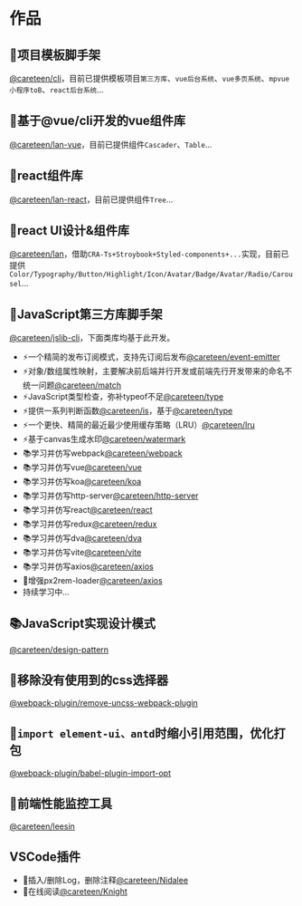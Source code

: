 # 作品

## 🚀项目模板脚手架

[@careteen/cli](https://github.com/careteenL/cli)，目前已提供模板项目`第三方库`、`vue后台系统`、`vue多页系统`、`mpvue小程序toB`、`react后台系统`...

## 💄基于@vue/cli开发的vue组件库

[@careteen/lan-vue](https://github.com/careteenL/lan-vue)，目前已提供组件`Cascader`、`Table`...

## 💄react组件库

[@careteen/lan-react](https://github.com/careteenL/lan-react)，目前已提供组件`Tree`...
## 💄react UI设计&组件库

[@careteen/lan](https://github.com/careteenL/lan)，借助`CRA-Ts+Stroybook+Styled-components+...`实现，目前已提供`Color/Typography/Button/Highlight/Icon/Avatar/Badge/Avatar/Radio/Carousel`...

## 🚀JavaScript第三方库脚手架

[@careteen/jslib-cli](https://github.com/careteenL/jslib-cli)，下面类库均基于此开发。

- ⚡️一个精简的发布订阅模式，支持先订阅后发布[@careteen/event-emitter](https://github.com/careteenL/event-emitter)
- ⚡️对象/数组属性映射，主要解决前后端并行开发或前端先行开发带来的命名不统一问题[@careteen/match](https://github.com/careteenL/match)
- ⚡️JavaScript类型检查，弥补typeof不足[@careteen/type](https://github.com/careteenL/type)
- ⚡️提供一系列判断函数[@careteen/is](https://github.com/careteenL/is)，基于[@careteen/type](https://github.com/careteenL/type)
- ⚡️一个更快、精简的最近最少使用缓存策略（LRU）[@careteen/lru](https://github.com/careteenL/lru)
- ⚡️基于canvas生成水印[@careteen/watermark](https://github.com/careteenL/watermark)
- 📚学习并仿写webpack[@careteen/webpack](https://github.com/careteenL/webpack)
- 📚学习并仿写vue[@careteen/vue](https://github.com/careteenL/vue)
- 📚学习并仿写koa[@careteen/koa](https://github.com/careteenL/koa)
- 📚学习并仿写http-server[@careteen/http-server](https://github.com/careteenL/http-server)
- 📚学习并仿写react[@careteen/react](https://github.com/careteenL/react)
- 📚学习并仿写redux[@careteen/redux](https://github.com/careteenL/redux)
- 📚学习并仿写dva[@careteen/dva](https://github.com/careteenL/dva)
- 📚学习并仿写vite[@careteen/vite](https://github.com/careteenL/vite)
- 📚学习并仿写axios[@careteen/axios](https://github.com/careteenL/axios)
- 🚀增强px2rem-loader[@careteen/axios](https://github.com/careteenL/px2rem-loader)
- 持续学习中...

## 📚JavaScript实现设计模式

[@careteen/design-pattern](https://github.com/careteenL/design-pattern)
## 🔨移除没有使用到的css选择器

[@webpack-plugin/remove-uncss-webpack-plugin](https://github.com/careteenL/remove-uncss-webpack-plugin)
## 🔨`import element-ui、antd`时缩小引用范围，优化打包

[@webpack-plugin/babel-plugin-import-opt](https://github.com/careteenL/babel-plugin-import-opt)

## 🚀前端性能监控工具

[@careteen/leesin](https://github.com/careteenL/leeSin)

## VSCode插件
  - 🔨插入/删除Log，删除注释[@careteen/Nidalee](https://github.com/careteenL/vscode-extension-nidalee)
  - 🔨在线阅读[@careteen/Knight](https://github.com/careteenL/vscode-extension-knight)